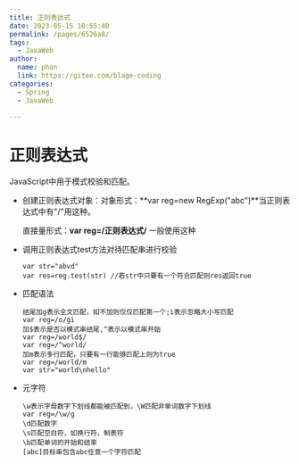 ```yaml
---
title: 正则表达式
date: 2023-05-15 10:55:40
permalink: /pages/6526a8/
tags: 
  - JavaWeb
author: 
  name: phan
  link: https://gitee.com/blage-coding
categories: 
  - Spring
  - JavaWeb

---
```

# 正则表达式

JavaScript中用于模式校验和匹配。

- 创建正则表达式对象：对象形式：**var reg=new RegExp("abc")**当正则表达式中有"/"用这种。

  直接量形式：**var reg=/正则表达式/**  一般使用这种

- 调用正则表达式test方法对待匹配串进行校验

  ```
  var str="abvd"
  var res=reg.test(str) //若str中只要有一个符合匹配则res返回true
  ```

- 匹配语法

  ```
  结尾加g表示全文匹配，如不加则仅仅匹配第一个;i表示忽略大小写匹配
  var reg=/o/gi
  加$表示是否以模式串结尾,^表示以模式串开始
  var reg=/world$/
  var reg=/^world/
  加m表示多行匹配，只要有一行能够匹配上则为true
  var reg=/world/m
  var str="world\nhello"
  ```

- 元字符

  ```
  \w表示字母数字下划线都能被匹配到，\W匹配非单词数字下划线
  var reg=/\w/g
  \d匹配数字
  \s匹配空白符，如换行符，制表符
  \b匹配单词的开始和结束
  [abc]目标串包含abc任意一个字符匹配
  ```

  

# 